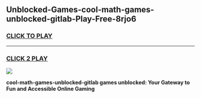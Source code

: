 
## Unblocked-Games-cool-math-games-unblocked-gitlab-Play-Free-8rjo6
<h3>
<a href="https://premium76.site?title=cool-math-games-unblocked-gitlab&ref=20A">CLICK TO PLAY</a></h3>
<hr>

<h3>
<a href="https://premium76.site?title=cool-math-games-unblocked-gitlab&ref=20A">CLICK 2 PLAY</a>
  
</h3>

<a href="https://premium76.site?title=cool-math-games-unblocked-gitlab&ref=20A"><img src="https://clearcache.store/games.png"></a>


**cool-math-games-unblocked-gitlab games unblocked: Your Gateway to Fun and Accessible Online Gaming**
